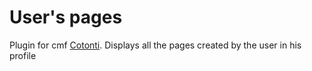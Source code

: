 # User's pages
Plugin for cmf [Cotonti](https://www.cotonti.com/). Displays all the pages created by the user in his profile
